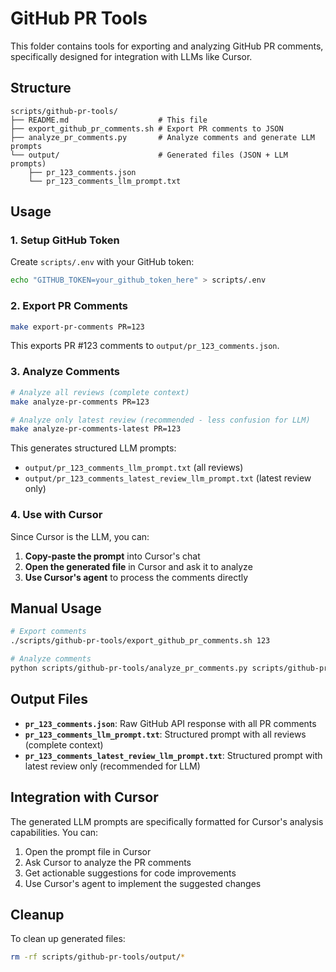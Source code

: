 # GitHub PR Tools

This folder contains tools for exporting and analyzing GitHub PR comments, specifically designed for integration with LLMs like Cursor.

## Structure

```
scripts/github-pr-tools/
├── README.md                    # This file
├── export_github_pr_comments.sh # Export PR comments to JSON
├── analyze_pr_comments.py       # Analyze comments and generate LLM prompts
└── output/                      # Generated files (JSON + LLM prompts)
    ├── pr_123_comments.json
    └── pr_123_comments_llm_prompt.txt
```

## Usage

### 1. Setup GitHub Token

Create `scripts/.env` with your GitHub token:
```bash
echo "GITHUB_TOKEN=your_github_token_here" > scripts/.env
```

### 2. Export PR Comments

```bash
make export-pr-comments PR=123
```

This exports PR #123 comments to `output/pr_123_comments.json`.

### 3. Analyze Comments

```bash
# Analyze all reviews (complete context)
make analyze-pr-comments PR=123

# Analyze only latest review (recommended - less confusion for LLM)
make analyze-pr-comments-latest PR=123
```

This generates structured LLM prompts:
- `output/pr_123_comments_llm_prompt.txt` (all reviews)
- `output/pr_123_comments_latest_review_llm_prompt.txt` (latest review only)

### 4. Use with Cursor

Since Cursor is the LLM, you can:

1. **Copy-paste the prompt** into Cursor's chat
2. **Open the generated file** in Cursor and ask it to analyze
3. **Use Cursor's agent** to process the comments directly

## Manual Usage

```bash
# Export comments
./scripts/github-pr-tools/export_github_pr_comments.sh 123

# Analyze comments
python scripts/github-pr-tools/analyze_pr_comments.py scripts/github-pr-tools/output/pr_123_comments.json
```

## Output Files

- **`pr_123_comments.json`**: Raw GitHub API response with all PR comments
- **`pr_123_comments_llm_prompt.txt`**: Structured prompt with all reviews (complete context)
- **`pr_123_comments_latest_review_llm_prompt.txt`**: Structured prompt with latest review only (recommended for LLM)

## Integration with Cursor

The generated LLM prompts are specifically formatted for Cursor's analysis capabilities. You can:

1. Open the prompt file in Cursor
2. Ask Cursor to analyze the PR comments
3. Get actionable suggestions for code improvements
4. Use Cursor's agent to implement the suggested changes

## Cleanup

To clean up generated files:
```bash
rm -rf scripts/github-pr-tools/output/*
```
